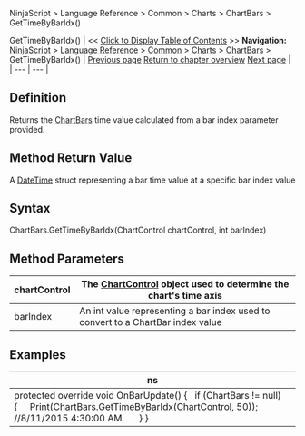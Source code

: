 ﻿
NinjaScript > Language Reference > Common > Charts > ChartBars > GetTimeByBarIdx()

GetTimeByBarIdx()
| << [Click to Display Table of Contents](chartbars_gettimebybaridx.md) >> **Navigation:**     [NinjaScript](ninjascript.md) > [Language Reference](language_reference_wip.md) > [Common](common.md) > [Charts](chart.md) > [ChartBars](chartbars.md) > GetTimeByBarIdx() | [Previous page](chartbars_getbaridxbyx.md) [Return to chapter overview](chartbars.md) [Next page](chartbars_panel.md) |
| --- | --- |
## Definition
Returns the [ChartBars](chartbars.md) time value calculated from a bar index parameter provided.
 
## Method Return Value
A [DateTime](https://msdn.microsoft.com/en-us/library/system.datetime(v=vs.110).aspx) struct representing a bar time value at a specific bar index value
## 
## Syntax
ChartBars.GetTimeByBarIdx(ChartControl chartControl, int barIndex)
## 
## Method Parameters
| chartControl | The [ChartControl](chartcontrol.md) object used to determine the chart's time axis |
| --- | --- |
| barIndex | An int value representing a bar index used to convert to a ChartBar index value |

## 
## 
## Examples
| ns |
| --- |
| protected override void OnBarUpdate() {    if (ChartBars != null)    {      Print(ChartBars.GetTimeByBarIdx(ChartControl, 50)); //8/11/2015 4:30:00 AM        } } |
